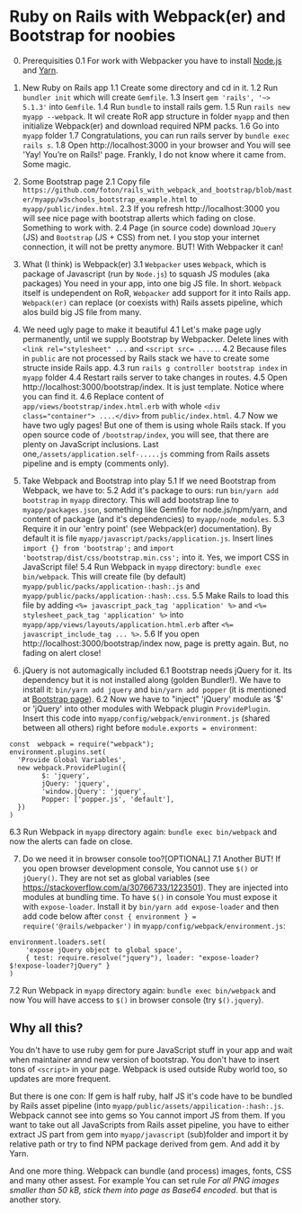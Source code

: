 # Ruby on Rails with Webpack(er) and Bootstrap for noobies
0. Prerequisities
  0.1 For work with Webpacker you have to install [Node.js](https://nodejs.org/en/download/package-manager/)
and [Yarn](https://yarnpkg.com/lang/en/docs/install/).

1. New Ruby on Rails app
  1.1 Create some directory and cd in it.
  1.2 Run `bundler init` which will create `Gemfile`.
  1.3 Insert `gem 'rails', '~> 5.1.3'` into `Gemfile`.
  1.4 Run `bundle` to install rails gem.
  1.5 Run `rails new myapp --webpack`. It wil create RoR app structure in folder `myapp` and then initialize Webpack(er) and download required NPM packs.
  1.6 Go into `myapp` folder
  1.7 Congratulations, you can run rails server by `bundle exec rails s`.
  1.8 Open http://localhost:3000 in your browser and You will see 'Yay! You’re on Rails!' page. Frankly, I do not know where it came from. Some magic.

2. Some Bootstrap page
  2.1 Copy file `https://github.com/foton/rails_with_webpack_and_bootstrap/blob/master/myapp/w3schools_bootstrap_example.html` to `myapp/public/index.html`.
  2.3 If you refresh http://localhost:3000 you will see nice page with bootstrap allerts which fading on close. Something to work with.
  2.4 Page (in source code) download `JQuery` (JS) and `Bootstrap` (JS + CSS) from net. I you stop your internet connection, it will not be pretty anymore. BUT! With Webpacker it can!

3. What (I think) is Webpack(er)
  3.1 `Webpacker` uses `Webpack`, which is package of Javascript (run by `Node.js`) to squash JS modules (aka packages) You need in your app, into one big JS file. In short. `Webpack` itself is undependent on RoR, `Webpacker` add support for it into Rails app. `Webpack(er)` can replace (or coexists with) Rails assets pipeline, which alos build big JS file from many.

4. We need ugly page to make it beautiful
  4.1 Let's make page ugly permanently, until we supply Bootstrap by Webpacker. Delete lines with `<link rel="stylesheet" ...` and `<script src= .....`.
  4.2 Because files in `public` are not processed by Rails stack we have to create some structe inside Rails app.
  4.3 run `rails g controller bootstrap index` in `myapp` folder
  4.4 Restart rails server to take changes in routes.
  4.5 Open http://localhost:3000/bootstrap/index. It is just template. Notice where you can find it.
  4.6 Replace content of `app/views/bootstrap/index.html.erb` with whole `<div class="container">
 ....</div>` from `public/index.html`.
  4.7 Now we have two ugly pages! But one of them is using whole Rails stack. If you open source code of `/bootstrap/index`, you will see, that there are plenty on JavaScript inclusions. Last one,`/assets/application.self-.....js` comming from Rails assets pipeline and is empty (comments only).

5. Take Webpack and Bootstrap into play
  5.1 If we need Bootstrap from Webpack, we have to:
  5.2 Add it's package to ours: run `bin/yarn add bootstrap` in `myapp` directory. This will add bootstrap line to `myapp/packages.json`, something like Gemfile for node.js/npm/yarn, and content of package (and it's dependencies) to `myapp/node_modules`.
  5.3 Require it in our 'entry point' (see Webpack(er) documentation). By default it is file `myapp/javascript/packs/application.js`. Insert lines `import {} from 'bootstrap';` and  `import 'bootstrap/dist/css/bootstrap.min.css';` into it. Yes, we import CSS in JavaScript file!
  5.4 Run Webpack in `myapp` directory: `bundle exec bin/webpack`. This will create file (by default) `myapp/public/packs/application-:hash:.js` and `myapp/public/packs/application-:hash:.css`.
  5.5 Make Rails to load this file by adding `<%= javascript_pack_tag 'application' %>` and `<%= stylesheet_pack_tag 'application' %>` into `myapp/app/views/layouts/application.html.erb` after `<%= javascript_include_tag ... %>`.
  5.6 If you open http://localhost:3000/bootstrap/index now, page is pretty again. But, no fading on alert close!
6. jQuery is not automagically included
  6.1 Bootstrap needs jQuery for it. Its dependency but it is not installed along (golden Bundler!).
We have to install it: `bin/yarn add jquery` and  `bin/yarn add popper` (it is mentioned at [Bootstrap page](http://getbootstrap.com/docs/4.0/getting-started/webpack/)).
  6.2 Now we have to "inject" 'jQuery' module as '$' or 'jQuery' into other modules with Webpack plugin `ProvidePlugin`. Insert this code into `myapp/config/webpack/environment.js` (shared between all others)
right before `module.exports = environment`:
```
const  webpack = require("webpack");
environment.plugins.set(
  'Provide Global Variables',
  new webpack.ProvidePlugin({
        $: 'jquery',
        jQuery: 'jquery',
        'window.jQuery': 'jquery',
        Popper: ['popper.js', 'default'],
  })
)

```
  6.3 Run Webpack in `myapp` directory again: `bundle exec bin/webpack` and now the alerts can fade on close.

7. Do we need it in browser console too?[OPTIONAL]
  7.1 Another BUT! If you open browser development console, You cannot use `$()` or `jQuery()`. They are not set as global variables (see https://stackoverflow.com/a/30766733/1223501). They are injected into modules at bundling time. To have `$()` in console You must expose it with `expose-loader`. Install it by `bin/yarn add expose-loader` and then add code below after `const { environment } = require('@rails/webpacker')` in `myapp/config/webpack/environment.js`:
```
environment.loaders.set(
    'expose jQuery object to global space',
    { test: require.resolve("jquery"), loader: "expose-loader?$!expose-loader?jQuery" }
)
```
  7.2 Run Webpack in `myapp` directory again: `bundle exec bin/webpack` and now You will have access to `$()` in browser console (try `$().jquery`).

## Why all this?
You dn't have to use ruby gem for pure JavaScript stuff in your app and wait when maintainer annd new version of bootstrap. You don't have to insert tons of `<script>` in your page.
Webpack is used outside Ruby world too, so updates are more frequent.

But there is one con: If gem is half ruby, half JS it's code have to be bundled by Rails asset pipeline (into `myapp/public/assets/appilication-:hash:.js`. Webpack cannot see into gems so You cannot import JS from them.
If you want to take out all JavaScripts from Rails asset pipeline, you have to either extract JS part from gem into `myapp/javascript` (sub)folder and import it by relative path or try to find NPM package derived from gem. And add it by Yarn.

And one more thing. Webpack can bundle (and process) images, fonts, CSS and many other assest. For example You can set rule _For all PNG images smaller than 50 kB, stick them into page as Base64 encoded_. but that is another story.









